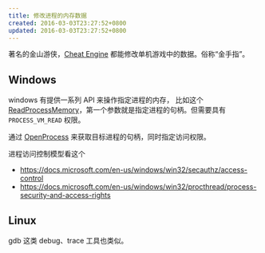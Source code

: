 ```yaml
---
title: 修改进程的内存数据
created: 2016-03-03T23:27:52+0800
updated: 2016-03-03T23:27:52+0800
---
```



著名的金山游侠，[Cheat Engine](https://github.com/cheat-engine/cheat-engine/) 都能修改单机游戏中的数据。俗称“金手指”。

## Windows

windows 有提供一系列 API 来操作指定进程的内存，
比如这个 [ReadProcessMemory](https://learn.microsoft.com/en-us/windows/win32/api/memoryapi/nf-memoryapi-readprocessmemory)，第一个参数就是指定进程的句柄。但需要具有 `PROCESS_VM_READ` 权限。

通过 [OpenProcess](https://docs.microsoft.com/en-us/windows/win32/api/processthreadsapi/nf-processthreadsapi-openprocess) 来获取目标进程的句柄，同时指定访问权限。

进程访问控制模型看这个

- https://docs.microsoft.com/en-us/windows/win32/secauthz/access-control
- https://docs.microsoft.com/en-us/windows/win32/procthread/process-security-and-access-rights

## Linux

gdb 这类 debug、trace 工具也类似。

